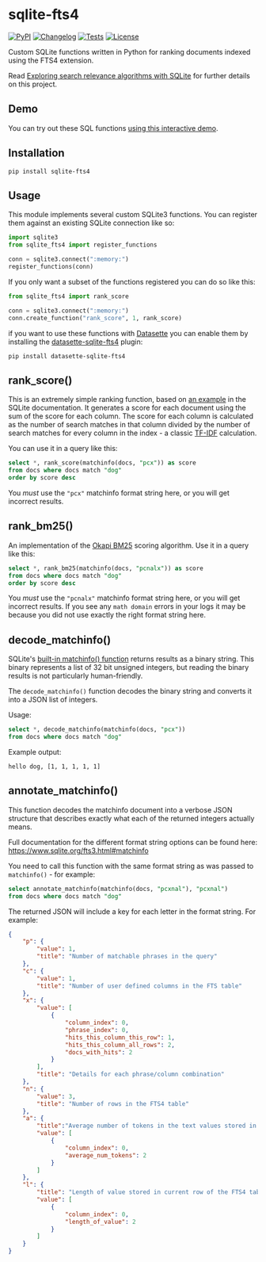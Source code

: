 # sqlite-fts4

[![PyPI](https://img.shields.io/pypi/v/sqlite-fts4.svg)](https://pypi.org/project/sqlite-fts4/)
[![Changelog](https://img.shields.io/github/v/release/simonw/sqlite-fts4?include_prereleases&label=changelog)](https://github.com/simonw/sqlite-fts4/releases)
[![Tests](https://github.com/simonw/sqlite-fts4/workflows/Test/badge.svg)](https://github.com/simonw/sqlite-fts4/actions?query=workflow%3ATest)
[![License](https://img.shields.io/badge/license-Apache%202.0-blue.svg)](https://github.com/simonw/sqlite-fts4/blob/main/LICENSE)

Custom SQLite functions written in Python for ranking documents indexed using the FTS4 extension.

Read [Exploring search relevance algorithms with SQLite](https://simonwillison.net/2019/Jan/7/exploring-search-relevance-algorithms-sqlite/) for further details on this project.

## Demo

You can try out these SQL functions [using this interactive demo](https://datasette-sqlite-fts4.datasette.io/24ways-fts4?sql=select%0D%0A++++json_object%28%0D%0A++++++++"label"%2C+articles.title%2C+"href"%2C+articles.url%0D%0A++++%29+as+article%2C%0D%0A++++articles.author%2C%0D%0A++++rank_score%28matchinfo%28articles_fts%2C+"pcx"%29%29+as+score%2C%0D%0A++++rank_bm25%28matchinfo%28articles_fts%2C+"pcnalx"%29%29+as+bm25%2C%0D%0A++++json_object%28%0D%0A++++++++"pre"%2C+annotate_matchinfo%28matchinfo%28articles_fts%2C+"pcxnalyb"%29%2C+"pcxnalyb"%29%0D%0A++++%29+as+annotated_matchinfo%2C%0D%0A++++matchinfo%28articles_fts%2C+"pcxnalyb"%29+as+matchinfo%2C%0D%0A++++decode_matchinfo%28matchinfo%28articles_fts%2C+"pcxnalyb"%29%29+as+decoded_matchinfo%0D%0Afrom%0D%0A++++articles_fts+join+articles+on+articles.rowid+%3D+articles_fts.rowid%0D%0Awhere%0D%0A++++articles_fts+match+%3Asearch%0D%0Aorder+by+bm25&search=jquery+maps).

## Installation

    pip install sqlite-fts4

## Usage

This module implements several custom SQLite3 functions. You can register them against an existing SQLite connection like so:

```python
import sqlite3
from sqlite_fts4 import register_functions

conn = sqlite3.connect(":memory:")
register_functions(conn)
```

If you only want a subset of the functions registered you can do so like this:

```python
from sqlite_fts4 import rank_score

conn = sqlite3.connect(":memory:")
conn.create_function("rank_score", 1, rank_score)
```

if you want to use these functions with [Datasette](https://github.com/simonw/datasette) you can enable them by installing the [datasette-sqlite-fts4](https://github.com/simonw/datasette-sqlite-fts4) plugin:

    pip install datasette-sqlite-fts4

## rank_score()

This is an extremely simple ranking function, based on [an example](https://www.sqlite.org/fts3.html#appendix_a) in the SQLite documentation. It generates a score for each document using the sum of the score for each column. The score for each column is calculated as the number of search matches in that column divided by the number of search matches for every column in the index - a classic [TF-IDF](https://en.wikipedia.org/wiki/Tf%E2%80%93idf) calculation.

You can use it in a query like this:

```sql
select *, rank_score(matchinfo(docs, "pcx")) as score
from docs where docs match "dog"
order by score desc
```

You *must* use the `"pcx"` matchinfo format string here, or you will get incorrect results.

## rank_bm25()

An implementation of the [Okapi BM25](https://en.wikipedia.org/wiki/Okapi_BM25) scoring algorithm. Use it in a query like this:

```sql
select *, rank_bm25(matchinfo(docs, "pcnalx")) as score
from docs where docs match "dog"
order by score desc
```

You *must* use the `"pcnalx"` matchinfo format string here, or you will get incorrect results. If you see any `math domain` errors in your logs it may be because you did not use exactly the right format string here.

## decode_matchinfo()

SQLite's [built-in matchinfo() function](https://www.sqlite.org/fts3.html#matchinfo) returns results as a binary string. This binary represents a list of 32 bit unsigned integers, but reading the binary results is not particularly human-friendly.

The `decode_matchinfo()` function decodes the binary string and converts it into a JSON list of integers.

Usage:

```sql
select *, decode_matchinfo(matchinfo(docs, "pcx"))
from docs where docs match "dog"
```

Example output:

    hello dog, [1, 1, 1, 1, 1]

## annotate_matchinfo()

This function decodes the matchinfo document into a verbose JSON structure that describes exactly what each of the returned integers actually means.

Full documentation for the different format string options can be found here: https://www.sqlite.org/fts3.html#matchinfo

You need to call this function with the same format string as was passed to `matchinfo()` - for example:

```sql
select annotate_matchinfo(matchinfo(docs, "pcxnal"), "pcxnal")
from docs where docs match "dog"
```

The returned JSON will include a key for each letter in the format string. For example:

```json
{
    "p": {
        "value": 1,
        "title": "Number of matchable phrases in the query"
    },
    "c": {
        "value": 1,
        "title": "Number of user defined columns in the FTS table"
    },
    "x": {
        "value": [
            {
                "column_index": 0,
                "phrase_index": 0,
                "hits_this_column_this_row": 1,
                "hits_this_column_all_rows": 2,
                "docs_with_hits": 2
            }
        ],
        "title": "Details for each phrase/column combination"
    },
    "n": {
        "value": 3,
        "title": "Number of rows in the FTS4 table"
    },
    "a": {
        "title":"Average number of tokens in the text values stored in each column",
        "value": [
            {
                "column_index": 0,
                "average_num_tokens": 2
            }
        ]
    },
    "l": {
        "title": "Length of value stored in current row of the FTS4 table in tokens for each column",
        "value": [
            {
                "column_index": 0,
                "length_of_value": 2
            }
        ]
    }
}
```
